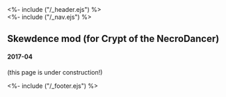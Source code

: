 <!DOCTYPE html>
<html>
<head>
<%- include ("/_header.ejs") %>
</head>
<body>
<div class="wrapper">
<%- include ("/_nav.ejs") %>
<section class="main-content">
<h1 class="post-title">Skewdence mod (for Crypt of the NecroDancer)</h1>
<h4 class="post-meta">2017-04</h4>

(this page is under construction!)

</section>
<%- include ("/_footer.ejs") %>
</body>
</html>
